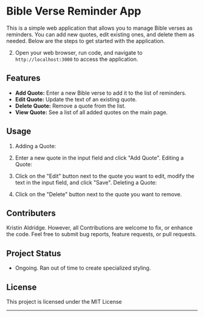 # Bible Verse Reminder App

This is a simple web application that allows you to manage Bible verses as reminders. You can add new quotes, edit existing ones, and delete them as needed. Below are the steps to get started with the application.


2. Open your web browser, run code, and navigate to `http://localhost:3000` to access the application.

## Features

- **Add Quote:** Enter a new Bible verse to add it to the list of reminders.
- **Edit Quote:** Update the text of an existing quote.
- **Delete Quote:** Remove a quote from the list.
- **View Quote:** See a list of all added quotes on the main page.

## Usage

1. Adding a Quote:

2. Enter a new quote in the input field and click "Add Quote".
Editing a Quote:

3. Click on the "Edit" button next to the quote you want to edit, modify the text in the input field, and click "Save".
Deleting a Quote:

4. Click on the "Delete" button next to the quote you want to remove.


## Contributers 

Kristin Aldridge. However, all Contributions are welcome to fix, or enhance the code. Feel free to submit bug reports, feature requests, or pull requests.

## Project Status
  - Ongoing. Ran out of time to create specialized styling. 
## License

This project is licensed under the MIT License 

---
